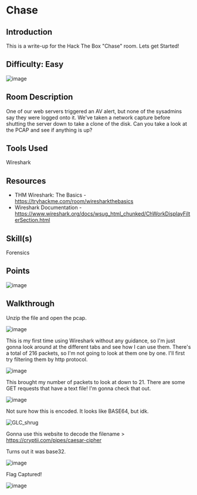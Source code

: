 # Chase
## Introduction
This is a write-up for the Hack The Box "Chase" room. Lets get Started!

## Difficulty: Easy
![image](https://github.com/zrmartin71/HTB_Write_Ups/assets/54414820/28528171-0ebf-49e0-999f-0668c5636656)

## Room Description
One of our web servers triggered an AV alert, but none of the sysadmins say they were logged onto it. We've taken a network capture before shutting the server down to take a clone of the disk. Can you take a look at the PCAP and see if anything is up?

## Tools Used
Wireshark

## Resources
- THM Wireshark: The Basics - https://tryhackme.com/room/wiresharkthebasics
- Wireshark Documentation - https://www.wireshark.org/docs/wsug_html_chunked/ChWorkDisplayFilterSection.html

## Skill(s)
Forensics

## Points
![image](https://github.com/zrmartin71/HTB_Write_Ups/assets/54414820/7fde5184-6639-471c-a6c6-81855e13982b)

## Walkthrough

Unzip the file and open the pcap.

![image](https://github.com/zrmartin71/HTB_Write_Ups/assets/54414820/cbed6a60-5274-407b-84f0-43444db56387)

This is my first time using Wireshark without any guidance, so I'm just gonna look around at the different tabs and see how I can use them. There's a total of 216 packets, so I'm not going to look at them one by one. I'll first try filtering them by http protocol.

![image](https://github.com/zrmartin71/HTB_Write_Ups/assets/54414820/a5deadc1-212b-4447-9fb1-0f50df19764c)

This brought my number of packets to look at down to 21. There are some GET requests that have a text file! I'm gonna check that out.

![image](https://github.com/zrmartin71/HTB_Write_Ups/assets/54414820/23d542e1-6c8b-4f40-ba20-948bb60efcc4)

Not sure how this is encoded. It looks like BASE64, but idk.

![GLC_shrug](https://github.com/zrmartin71/HTB_Write_Ups/assets/54414820/4c342e13-8577-44fa-9111-353e8790ecff)

Gonna use this website to decode the filename > https://cryptii.com/pipes/caesar-cipher

Turns out it was base32.

![image](https://github.com/zrmartin71/HTB_Write_Ups/assets/54414820/3df7d06b-6a15-4e03-9b89-112828d50a63)

Flag Captured!

![image](https://github.com/zrmartin71/HTB_Write_Ups/assets/54414820/a92220ef-1d0d-47ad-a64e-86bd1205f053)
